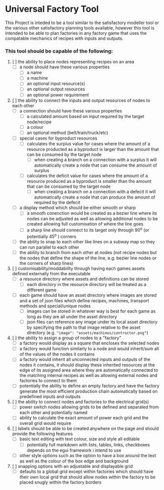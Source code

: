 # Universal Factory Tool

This Project is inteded to be a tool similar to the satisfactory modeller tool or the various other satisfactory planning tools available, however this tool is intended to be able to plan factories in any factory game that uses the compatable mechanics of recipes with inputs and outputs.

### This tool should be capable of the following:
1. [ ] the ability to place nodes representing recipes on an area
    - [ ] a node should have these various properties
      - [ ] a name
      - [ ] a machine
      - [ ] an optional input resource(s)
      - [ ] an optional output resources
      - [ ] an optional power requirement
2. [ ] the ability to connect the inputs and output resources of nodes to each other
    - [ ] a connection should have these various properties
      - [ ] a calculated amount based on input required by the target node/recipe
      - [ ] a colour
      - [ ] an optional method (belt/train/truck/etc)
    - [ ] special cases for byproduct resources
      - [ ] calculates the surplus value for cases where the amount of a resource producted as a byproduct is larger than the amount that can be consumed by the target node
        - [ ] when creating a branch on a connection with a surplus it will automatically create a node that can consume the amount of surplus
      - [ ] calculates the deficit value for cases where the amount of a resource produced as a byproduct is smaller than the amount that can be consumed by the target node
        - [ ] when creating a branch on a connection with a defecit it will automatically create a node that can produce the amount of required by the defecit
    - [ ] a display method which should be either smooth or sharp
      - [ ] a smooth conenction would be created as a bezier line where its nodes can be adjusted as well as allowing additional nodes to be created allowing full customisation of where the line goes
      - [ ] a sharp line should connect to its target only through 90<sup>o</sup> (or potentially 45<sup>o</sup> ) corners
    - [ ] the ability to snap to each other like lines on a subway map so they can run parallel to each other
    - [ ] the ability to branch from each other at nodes (not recipe nodes but the nodes that define the shape of the line, e.g. bezier line nodes or the corners of sharp lines)
3. [ ] customisability/moddability through having each games assets defined externally from the executable
    - [ ] a resource directory where assets and definitions can be stored
      - [ ] each directory in the resource directory will be treated as a different game
    - [ ] each game should have an asset directory where images are stored and a set of json files which define recipes, machines, transport methods and special/unique nodes
      - [ ] images can be stored in whatever way is best for each game as long as they are all under the asset directory
      - [ ] json files can reference any image under its local asset directory by specifying the path to that image relative to the asset directory (e.g. `"image": "assets/machines/contructor.png"`)
4. [ ] the ability to assign a group of nodes to a "factory"
    - [ ] a factory would display as a square that encloses the selected nodes
    - [ ] a factory would function similarly to a node and would inherit/sum all of the values of the nodes it contains
    - [ ] a factory would inherit all unconnected inputs and outputs of the nodes it contains, it should display these inherited resources at the edge of its assigned area where they are automatically connected to the matching internal recipes as well as allowing external nodes and factories to connect to them
    - [ ] potentially the ability to define an empty factory and have the factory generate the most efficient production chain automatically based on predefined inputs and outputs
5. [ ] the ability to connect nodes and factories to the electrical grid(s)
    - [ ] power switch nodes allowing grids to be defined and separated from each other and potentially named
    - [ ] ability to calculate the exact amount of power each grid and the overall grid would require
6. [ ] labels should be able to be created anywhere on the page and should provide the following features
    - [ ] basic text editing with text colour, size and style all editable
      - [ ] potentially full markdown with lists, tables, links, checkboxes depends on the egui framework i intend to use
    - [ ] other style options such as the option to have a box around the text as well as the colour of the box edge and background
7. [ ] snapping options with an adjustable and displayable grid
    - [ ] defaults to a global grid except within factories which should have their own local grid that should allow nodes within the factory to be placed snugly within the factory borders